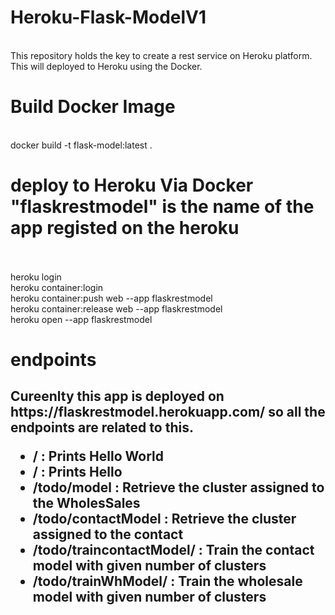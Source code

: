# Heroku-Flask-ModelV1
 <br/>
This repository holds the key to create a rest service on Heroku platform. This will deployed to Heroku using the Docker.


# Build Docker Image
 <br/>
docker build -t flask-model:latest .

# deploy to Heroku Via Docker "flaskrestmodel" is the name of the app registed on the heroku 
<br/> <br/>
heroku login <br/>
heroku container:login <br/>
heroku container:push web --app flaskrestmodel <br/>
heroku container:release web --app flaskrestmodel <br/>
heroku open --app flaskrestmodel

# endpoints
<h2> Cureenlty this app is deployed on https://flaskrestmodel.herokuapp.com/ so all the endpoints are related to this.

<ul>
 <li>
  <b>/</b> : Prints Hello World
  </li>
 
 
 <li>
 <b> /<name> </b>: Prints Hello <name>
  </li>
 
 
 <li>
  <b>/todo/model </b>: Retrieve the cluster assigned to the WholesSales
  </li>
  
  <li>
  <b>/todo/contactModel </b>: Retrieve the cluster assigned to the contact
  </li>
  
   <li>
  <b>/todo/traincontactModel/<number> </b>: Train the contact model with given number of clusters
  </li>
 
  <li>
  <b>/todo/trainWhModel/<number> </b>: Train the wholesale model with given number of clusters
  </li>
 <ul>
